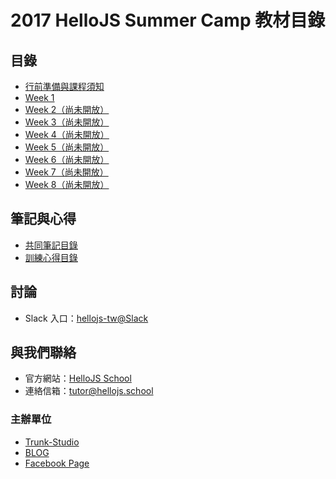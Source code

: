 # 2017 HelloJS Summer Camp 教材目錄

## 目錄
- [行前準備與課程須知](./preparation)
- [Week 1](./week1)
- [Week 2（尚未開放）](./#!)
- [Week 3（尚未開放）](./#!)
- [Week 4（尚未開放）](./#!)
- [Week 5（尚未開放）](./#!)
- [Week 6（尚未開放）](./#!)
- [Week 7（尚未開放）](./#!)
- [Week 8（尚未開放）](./#!)

## 筆記與心得
- [共同筆記目錄](./NOTEPAD.md)
- [訓練心得目錄](./REVIEW.md)

## 討論
- Slack 入口：[hellojs-tw@Slack](https://join.slack.com/hellojs-tw/shared_invite/MjA3MTkxMzcwMDgxLTE0OTkxODY0ODgtMmFiNzcwZjI4Mw)

## 與我們聯絡
- 官方網站：[HelloJS School](https://hellojs.school)
- 連絡信箱：[tutor@hellojs.school](mailto:tutor@hellojs.school)

### 主辦單位
- [Trunk-Studio](https://trunk-studio.com)
- [BLOG](https://trunk-studio.com/blog)
- [Facebook Page](https://www.facebook.com/trunk.studio.tw/)